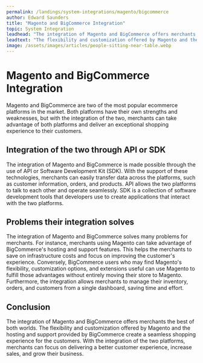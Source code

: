 ```yaml
---
permalink: /landings/system-integrations/magento/bigcommerce
author: Edward Saunders
title: "Magento and BigCommerce Integration"
topic: System Integration
leadhead: "The integration of Magento and BigCommerce offers merchants the best of both worlds"
leadtext: "The flexibility and customization offered by Magento and the hosting and support provided by BigCommerce create a seamless shopping experience for the customers. With the integration of the two platforms, merchants can focus on delivering a better customer experience, increase sales, and grow their business."
image: /assets/images/articles/people-sitting-near-table.webp
---
```

<div class="arttext">  <h1>Magento and BigCommerce Integration</h1> 

  <p>Magento and BigCommerce are two of the most popular ecommerce platforms in the market. Both platforms have their own strengths and weaknesses, but with the integration of the two, merchants can take advantage of both platforms and deliver an exceptional shopping experience to their customers.</p>

  <h2>Integration of the two through API or SDK</h2> 

  <p>The integration of Magento and BigCommerce is made possible through the use of API or Software Development Kit (SDK). With the support of these technologies, merchants can easily transfer data across the platforms, such as customer information, orders, and products. API allows the two platforms to talk to each other and operate seamlessly. SDK is a collection of software development tools that developers use to create applications that interact with the two platforms.</p>

  <h2>Problems their integration solves</h2> 

  <p>The integration of Magento and BigCommerce solves many problems for merchants. For instance, merchants using Magento can take advantage of BigCommerce's hosting and support features. This helps the merchants to save on infrastructure costs and focus on improving the customer's experience. Conversely, BigCommerce users who may find Magento's flexibility, customization options, and extensions useful can use Magento to fulfill those advantages without entirely moving their store to Magento. Furthermore, the integration allows merchants to manage their inventory, orders, and customers from a single dashboard, saving time and effort.</p>

  <h2>Conclusion</h2> 

  <p>The integration of Magento and BigCommerce offers merchants the best of both worlds. The flexibility and customization offered by Magento and the hosting and support provided by BigCommerce create a seamless shopping experience for the customers. With the integration of the two platforms, merchants can focus on delivering a better customer experience, increase sales, and grow their business.</p>

</div>